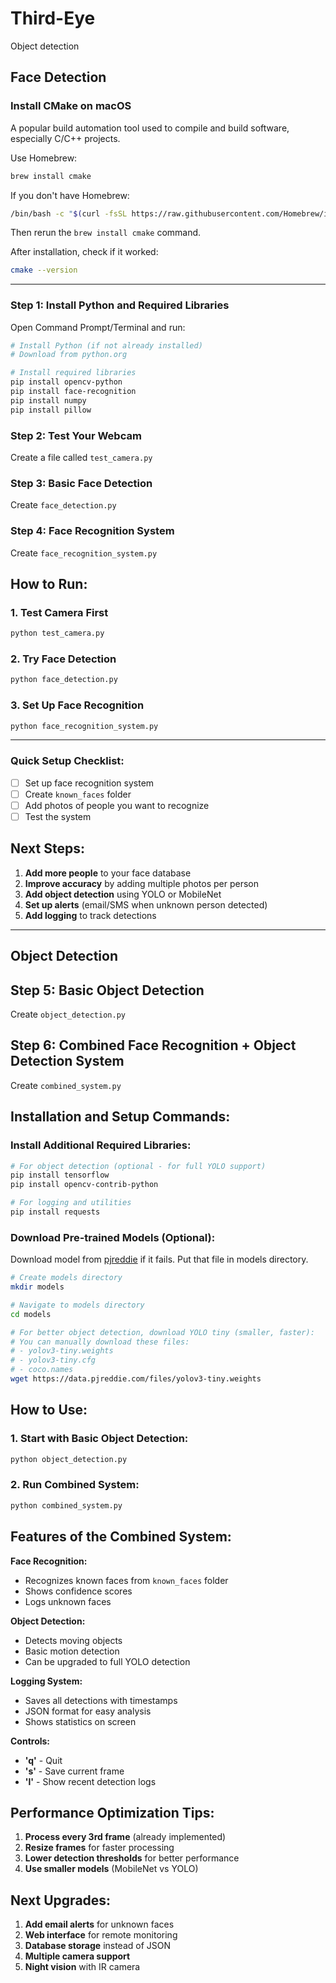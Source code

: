 # Third-Eye
Object detection

## Face Detection

### Install CMake on macOS
A popular build automation tool used to compile and build software, especially C/C++ projects.

Use Homebrew:

```bash
brew install cmake
```

If you don't have Homebrew:

```bash
/bin/bash -c "$(curl -fsSL https://raw.githubusercontent.com/Homebrew/install/HEAD/install.sh)"
```

Then rerun the `brew install cmake` command.

After installation, check if it worked:

```bash
cmake --version
```

___

### Step 1: Install Python and Required Libraries
Open Command Prompt/Terminal and run:
```bash
# Install Python (if not already installed)
# Download from python.org

# Install required libraries
pip install opencv-python
pip install face-recognition
pip install numpy
pip install pillow
```

### Step 2: Test Your Webcam
Create a file called `test_camera.py`

### Step 3: Basic Face Detection
Create `face_detection.py`

### Step 4: Face Recognition System
Create `face_recognition_system.py`

## How to Run:

### 1. **Test Camera First**
```bash
python test_camera.py
```

### 2. **Try Face Detection**
```bash
python face_detection.py
```

### 3. **Set Up Face Recognition**
```bash
python face_recognition_system.py
```

___

### Quick Setup Checklist:
- [ ] Set up face recognition system
- [ ] Create `known_faces` folder
- [ ] Add photos of people you want to recognize
- [ ] Test the system

## Next Steps:
1. **Add more people** to your face database
2. **Improve accuracy** by adding multiple photos per person
3. **Add object detection** using YOLO or MobileNet
4. **Set up alerts** (email/SMS when unknown person detected)
5. **Add logging** to track detections

___

## Object Detection

## Step 5: Basic Object Detection
Create `object_detection.py`

## Step 6: Combined Face Recognition + Object Detection System
Create `combined_system.py`

## Installation and Setup Commands:

### Install Additional Required Libraries:
```bash
# For object detection (optional - for full YOLO support)
pip install tensorflow
pip install opencv-contrib-python

# For logging and utilities
pip install requests
```

### Download Pre-trained Models (Optional):
Download model from [pjreddie](https://pjreddie.com/darknet/yolo/) if it fails. Put that file in models directory.
```bash
# Create models directory
mkdir models

# Navigate to models directory
cd models

# For better object detection, download YOLO tiny (smaller, faster):
# You can manually download these files:
# - yolov3-tiny.weights
# - yolov3-tiny.cfg
# - coco.names
wget https://data.pjreddie.com/files/yolov3-tiny.weights
```

## How to Use:

### 1. **Start with Basic Object Detection:**
```bash
python object_detection.py
```

### 2. **Run Combined System:**
```bash
python combined_system.py
```

## Features of the Combined System:

**Face Recognition:**
- Recognizes known faces from `known_faces` folder
- Shows confidence scores
- Logs unknown faces

**Object Detection:**
- Detects moving objects
- Basic motion detection
- Can be upgraded to full YOLO detection

**Logging System:**
- Saves all detections with timestamps
- JSON format for easy analysis
- Shows statistics on screen

**Controls:**
- **'q'** - Quit
- **'s'** - Save current frame
- **'l'** - Show recent detection logs

## Performance Optimization Tips:

1. **Process every 3rd frame** (already implemented)
2. **Resize frames** for faster processing
3. **Lower detection thresholds** for better performance
4. **Use smaller models** (MobileNet vs YOLO)

## Next Upgrades:

1. **Add email alerts** for unknown faces
2. **Web interface** for remote monitoring
3. **Database storage** instead of JSON
4. **Multiple camera support**
5. **Night vision** with IR camera




